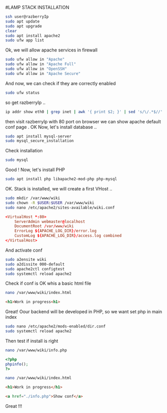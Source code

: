 #LAMP STACK INSTALLATION

```bash
ssh user@razberryIp
sudo apt update
sudo apt upgrade
clear
sudo apt install apache2
sudo ufw app list
```

Ok, we will allow apache services in firewall

```bash
sudo ufw allow in "Apache"
sudo ufw allow in "Apache Full"
sudo ufw allow in "OpenSSH"
sudo ufw allow in "Apache Secure"
```

And now, we can check if they are correctly enabled

```bash
sudo ufw status

```

so get razberryIp ..

```bash
ip addr show eth0 | grep inet | awk '{ print $2; }' | sed 's/\/.*$//'
```

then visit razberryIp with 80 port on browser we can show apache default conf page . OK
Now, let's install database ..

```bash
sudo apt install mysql-server
sudo mysql_secure_installation
```

Check installation

```bash
sudo mysql
```

Good !
Now, let's install PHP

```bash
sudo apt install php libapache2-mod-php php-mysql
```

OK. Stack is installed, we will create a first VHost ..

```bash
sudo mkdir /var/www/wiki
sudo chown -R $USER:$USER /var/www/wiki
sudo nano /etc/apache2/sites-available/wiki.conf
```

```conf
<VirtualHost *:80>
    ServerAdmin webmaster@localhost
    DocumentRoot /var/www/wiki
    ErrorLog ${APACHE_LOG_DIR}/error.log
    CustomLog ${APACHE_LOG_DIR}/access.log combined
</VirtualHost>
```

And activate conf

```bash
sudo a2ensite wiki
sudo a2dissite 000-default
sudo apache2ctl configtest
sudo systemctl reload apache2
```

Check if conf is OK whis a basic html file

```bash
nano /var/www/wiki/index.html
```

```html
<h1>Work in progress<h1>
```

Great!
Oour backend will be developed in PHP, so we want set php in main index

```bash
sudo nano /etc/apache2/mods-enabled/dir.conf
sudo systemctl reload apache2
```

Then test if install is right

```bash
nano /var/www/wiki/info.php
```

```php
<?php
phpinfo();
?>
```

```bash
nano /var/www/wiki/index.html
```

```html
<h1>Work in progress</h1>

<a href="./info.php">Show conf</a>
```
Great !!!
